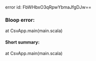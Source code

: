 error id: FbWHbxO3qRpwYbmaJfgDJw==
### Bloop error:

at CsvApp.main(main.scala)
#### Short summary: 

at CsvApp.main(main.scala)